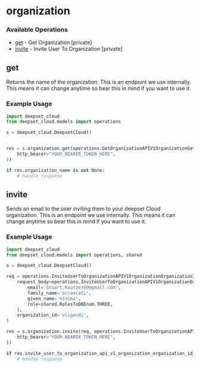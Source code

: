 # organization

### Available Operations

* [get](#get) - Get Organization [private]
* [invite](#invite) - Invite User To Organization [private]

## get

Returns the name of the organization. This is an endpoint we use internally. This means it can change anytime so bear this in mind if you want to use it.

### Example Usage

```python
import deepset_cloud
from deepset_cloud.models import operations

s = deepset_cloud.DeepsetCloud()


res = s.organization.get(operations.GetOrganizationAPIV1OrganizationGetSecurity(
    http_bearer="YOUR_BEARER_TOKEN_HERE",
))

if res.organization_name is not None:
    # handle response
```

## invite

Sends an email to the user inviting them to your deepset Cloud organization. This is an endpoint we use internally. This means it can change anytime so bear this in mind if you want to use it.

### Example Usage

```python
import deepset_cloud
from deepset_cloud.models import operations, shared

s = deepset_cloud.DeepsetCloud()

req = operations.InviteUserToOrganizationAPIV1OrganizationOrganizationIDInvitationPostRequest(
    request_body=operations.InviteUserToOrganizationAPIV1OrganizationOrganizationIDInvitationPostUserInvitation(
        email='Stuart.Kautzer69@gmail.com',
        family_name='occaecati',
        given_name='minima',
        role=shared.RolesToDBEnum.THREE,
    ),
    organization_id='eligendi',
)

res = s.organization.invite(req, operations.InviteUserToOrganizationAPIV1OrganizationOrganizationIDInvitationPostSecurity(
    http_bearer="YOUR_BEARER_TOKEN_HERE",
))

if res.invite_user_to_organization_api_v1_organization_organization_id_invitation_post_201_application_json_any is not None:
    # handle response
```
